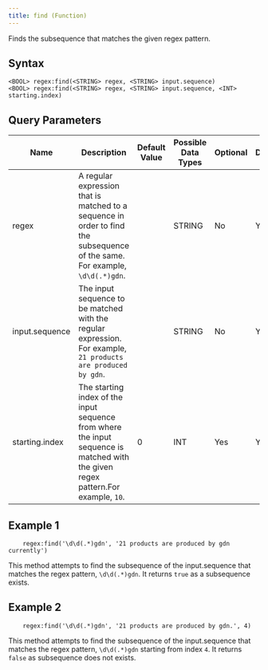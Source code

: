 ```yaml
---
title: find (Function)
---
```


Finds the subsequence that matches the given regex pattern.

## Syntax

    <BOOL> regex:find(<STRING> regex, <STRING> input.sequence)
    <BOOL> regex:find(<STRING> regex, <STRING> input.sequence, <INT> starting.index)

## Query Parameters

| Name           | Description                            | Default Value | Possible Data Types | Optional | Dynamic |
|----------------|----------------------------------|---------------|---------------------|----------|---------|
| regex          | A regular expression that is matched to a sequence in order to find the subsequence of the same. For example, `\d\d(.*)gdn`.    |               | STRING              | No       | Yes     |
| input.sequence | The input sequence to be matched with the regular expression. For example, `21 products are produced by gdn`.                   |               | STRING              | No       | Yes     |
| starting.index | The starting index of the input sequence from where the input sequence is matched with the given regex pattern.For example, `10`. | 0             | INT                 | Yes      | Yes     |

## Example 1

```
    regex:find('\d\d(.*)gdn', '21 products are produced by gdn currently')
```

This method attempts to find the subsequence of the input.sequence that matches the regex pattern, `\d\d(.*)gdn`. It returns `true` as a subsequence exists.

## Example 2

```
    regex:find('\d\d(.*)gdn', '21 products are produced by gdn.', 4)
```

This method attempts to find the subsequence of the input.sequence that matches the regex pattern, `\d\d(.*)gdn` starting from index `4`. It returns `false` as subsequence does not exists.

